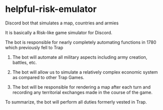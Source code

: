# helpful-risk-emulator
Discord bot that simulates a map, countries and armies

It is basically a Risk-like game simulator for Discord. 

The bot is responsible for nearly completely automating functions in 1780 which previously fell to Trap

1) The bot will automate all military aspects including army creation, battles, etc.

2) The bot will allow us to simulate a relatively complex economic system as compared to other Trap Games.

3) The bot will be responsible for rendering a map after each turn and recording any territorial exchanges made in the course of the game.

To summarize, the bot will perform all duties formerly vested in Trap.
